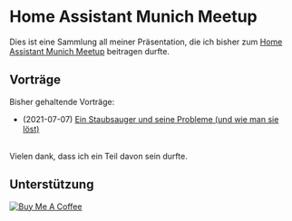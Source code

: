 # Home Assistant Munich Meetup
Dies ist eine Sammlung all meiner Präsentation, die ich bisher zum [Home Assistant Munich Meetup](https://www.meetup.com/de-DE/Home-Assistant-Munich/) beitragen durfte.

## Vorträge
Bisher gehaltende Vorträge:
- (2021-07-07) [Ein Staubsauger und seine Probleme (und wie man sie löst)](https://github.com/Schluggi/MunichMeetup/blob/main/sucker/sucker.md)
<br>
Vielen dank, dass ich ein Teil davon sein durfte.


## Unterstützung
<a href="https://www.buymeacoffee.com/schluggi" target="_blank"><img src="https://www.buymeacoffee.com/assets/img/custom_images/white_img.png" alt="Buy Me A Coffee" style="height: auto !important;width: auto !important;" ></a>
